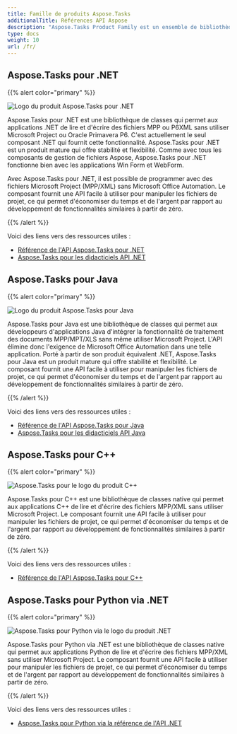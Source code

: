 ```yaml
---
title: Famille de produits Aspose.Tasks
additionalTitle: Références API Aspose
description: "Aspose.Tasks Product Family est un ensemble de bibliothèques qui permet aux applications .NET/Java/C++ de créer, modifier, convertir et imprimer des fichiers MPP, Primavera XML."
type: docs
weight: 10
url: /fr/
---
```


## Aspose.Tasks pour .NET

{{% alert color="primary" %}}

![Logo du produit Aspose.Tasks pour .NET](../home_1.png)

Aspose.Tasks pour .NET est une bibliothèque de classes qui permet aux applications .NET de lire et d'écrire des fichiers MPP ou P6XML sans utiliser Microsoft Project ou Oracle Primavera P6. C'est actuellement le seul composant .NET qui fournit cette fonctionnalité. Aspose.Tasks pour .NET est un produit mature qui offre stabilité et flexibilité. Comme avec tous les composants de gestion de fichiers Aspose, Aspose.Tasks pour .NET fonctionne bien avec les applications Win Form et WebForm.

Avec Aspose.Tasks pour .NET, il est possible de programmer avec des fichiers Microsoft Project (MPP/XML) sans Microsoft Office Automation. Le composant fournit une API facile à utiliser pour manipuler les fichiers de projet, ce qui permet d'économiser du temps et de l'argent par rapport au développement de fonctionnalités similaires à partir de zéro.

{{% /alert %}}

Voici des liens vers des ressources utiles :
- [Référence de l'API Aspose.Tasks pour .NET](/tasks/fr/net/)
- [Aspose.Tasks pour les didacticiels API .NET](/tutorials/tasks/fr/net/)

## Aspose.Tasks pour Java

{{% alert color="primary" %}}

![Logo du produit Aspose.Tasks pour Java](../home_2.png)

Aspose.Tasks pour Java est une bibliothèque de classes qui permet aux développeurs d'applications Java d'intégrer la fonctionnalité de traitement des documents MPP/MPT/XLS sans même utiliser Microsoft Project. L'API élimine donc l'exigence de Microsoft Office Automation dans une telle application. Porté à partir de son produit équivalent .NET, Aspose.Tasks pour Java est un produit mature qui offre stabilité et flexibilité. Le composant fournit une API facile à utiliser pour manipuler les fichiers de projet, ce qui permet d'économiser du temps et de l'argent par rapport au développement de fonctionnalités similaires à partir de zéro.

{{% /alert %}}

Voici des liens vers des ressources utiles :
- [Référence de l'API Aspose.Tasks pour Java](/tasks/java/)
- [Aspose.Tasks pour les didacticiels API Java](/tutorials/tasks/fr/java/)

## Aspose.Tasks pour C++

{{% alert color="primary" %}}

![Aspose.Tasks pour le logo du produit C++](../home_3.png)

Aspose.Tasks pour C++ est une bibliothèque de classes native qui permet aux applications C++ de lire et d'écrire des fichiers MPP/XML sans utiliser Microsoft Project. Le composant fournit une API facile à utiliser pour manipuler les fichiers de projet, ce qui permet d'économiser du temps et de l'argent par rapport au développement de fonctionnalités similaires à partir de zéro.

{{% /alert %}}

Voici des liens vers des ressources utiles :
- [Référence de l'API Aspose.Tasks pour C++](/tasks/cpp/)

## Aspose.Tasks pour Python via .NET

{{% alert color="primary" %}}

![Aspose.Tasks pour Python via le logo du produit .NET](../home_4.png)

Aspose.Tasks pour Python via .NET est une bibliothèque de classes native qui permet aux applications Python de lire et d'écrire des fichiers MPP/XML sans utiliser Microsoft Project. Le composant fournit une API facile à utiliser pour manipuler les fichiers de projet, ce qui permet d'économiser du temps et de l'argent par rapport au développement de fonctionnalités similaires à partir de zéro.

{{% /alert %}}

Voici des liens vers des ressources utiles :
- [Aspose.Tasks pour Python via la référence de l'API .NET](/tasks/python-net/)
